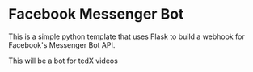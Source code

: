 # Facebook Messenger Bot
This is a simple python template that uses Flask to build a webhook for Facebook's Messenger Bot API.

This will be a bot for tedX videos
